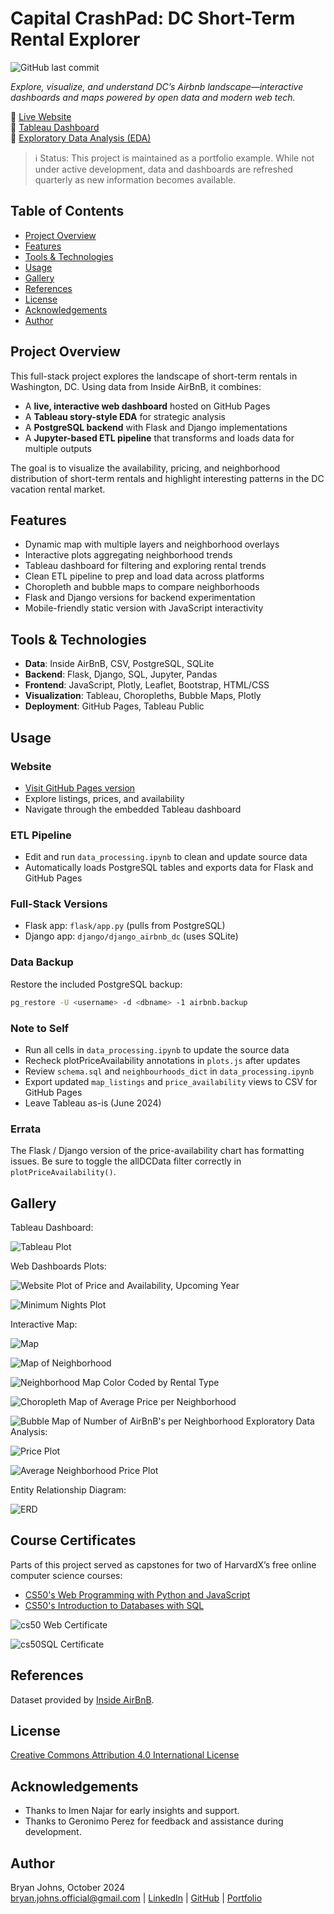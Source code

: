 # Capital CrashPad: DC Short-Term Rental Explorer

![GitHub last commit](https://img.shields.io/github/last-commit/johbry17/DC-AirBnB-Data)

*Explore, visualize, and understand DC’s Airbnb landscape—interactive dashboards and maps powered by open data and modern web tech.*

🔗 [Live Website](https://johbry17.github.io/DC-AirBnB-Data/)  
🔗 [Tableau Dashboard](https://public.tableau.com/app/profile/bryan.johns6699/viz/DC-Airbnb/DCAirbnbMobile)  
🔗 [Exploratory Data Analysis (EDA)](/exploratory_data_analysis/eda.ipynb)

> ℹ️ Status: This project is maintained as a portfolio example. While not under active development, data and dashboards are refreshed quarterly as new information becomes available.

## Table of Contents

- [Project Overview](#project-overview)
- [Features](#features)
- [Tools & Technologies](#tools--technologies)
- [Usage](#usage)
- [Gallery](#gallery)
- [References](#references)
- [License](#license)
- [Acknowledgements](#acknowledgements)
- [Author](#author)

## Project Overview

This full-stack project explores the landscape of short-term rentals in Washington, DC. Using data from Inside AirBnB, it combines:

- A **live, interactive web dashboard** hosted on GitHub Pages
- A **Tableau story-style EDA** for strategic analysis
- A **PostgreSQL backend** with Flask and Django implementations
- A **Jupyter-based ETL pipeline** that transforms and loads data for multiple outputs

The goal is to visualize the availability, pricing, and neighborhood distribution of short-term rentals and highlight interesting patterns in the DC vacation rental market.

## Features

- Dynamic map with multiple layers and neighborhood overlays
- Interactive plots aggregating neighborhood trends
- Tableau dashboard for filtering and exploring rental trends
- Clean ETL pipeline to prep and load data across platforms
- Choropleth and bubble maps to compare neighborhoods
- Flask and Django versions for backend experimentation
- Mobile-friendly static version with JavaScript interactivity

## Tools & Technologies

- **Data**: Inside AirBnB, CSV, PostgreSQL, SQLite
- **Backend**: Flask, Django, SQL, Jupyter, Pandas
- **Frontend**: JavaScript, Plotly, Leaflet, Bootstrap, HTML/CSS
- **Visualization**: Tableau, Choropleths, Bubble Maps, Plotly
- **Deployment**: GitHub Pages, Tableau Public


## Usage

### Website
- [Visit GitHub Pages version](https://johbry17.github.io/DC-AirBnB-Data/) 
- Explore listings, prices, and availability
- Navigate through the embedded Tableau dashboard

### ETL Pipeline
- Edit and run `data_processing.ipynb` to clean and update source data
- Automatically loads PostgreSQL tables and exports data for Flask and GitHub Pages

### Full-Stack Versions
- Flask app: `flask/app.py` (pulls from PostgreSQL)
- Django app: `django/django_airbnb_dc` (uses SQLite)

### Data Backup
Restore the included PostgreSQL backup:
```bash
pg_restore -U <username> -d <dbname> -1 airbnb.backup
```


### Note to Self
- Run all cells in `data_processing.ipynb` to update the source data
- Recheck plotPriceAvailability annotations in `plots.js` after updates
- Review `schema.sql` and `neighbourhoods_dict` in `data_processing.ipynb`
- Export updated `map_listings` and `price_availability` views to CSV for GitHub Pages
- Leave Tableau as-is (June 2024)

### Errata
The Flask / Django version of the price-availability chart has formatting issues. Be sure to toggle the allDCData filter correctly in `plotPriceAvailability()`.

## Gallery

Tableau Dashboard:

![Tableau Plot](./resources/images/dc_airbnb_tableau_rental_type.png)

Web Dashboards Plots:

![Website Plot of Price and Availability, Upcoming Year](./resources/images/dc_airbnb_price_availability_plot.png)

![Minimum Nights Plot](./resources/images/minimum_nights_plots.png)

Interactive Map:

![Map](./resources/images/map.png)

![Map of Neighborhood](./resources/images/dc_airbnb_neighborhood.png)

![Neighborhood Map Color Coded by Rental Type](./resources/images/dc_airbnb_neighborhood_alt.png)

![Choropleth Map of Average Price per Neighborhood](./resources/images/choropleth.png)

![Bubble Map of Number of AirBnB's per Neighborhood](./resources/images/bubble.png)
Exploratory Data Analysis:

![Price Plot](./resources/images/dc_airbnb_price.png)

![Average Neighborhood Price Plot](./resources/images/dc_airbnb_avg_price.png)

Entity Relationship Diagram:

![ERD](./resources/images/ERD.png)

## Course Certificates

Parts of this project served as capstones for two of HarvardX’s free online computer science courses:  
- [CS50's Web Programming with Python and JavaScript](https://cs50.harvard.edu/web/2020/)
- [CS50's Introduction to Databases with SQL](https://cs50.harvard.edu/sql/2024/)

![cs50 Web Certificate](./resources/images/CS50W.png)

![cs50SQL Certificate](./resources/images/CS50SQL.png)

## References

Dataset provided by [Inside AirBnB](http://insideairbnb.com/about/).

## License

[Creative Commons Attribution 4.0 International License](http://creativecommons.org/licenses/by/4.0/)

## Acknowledgements

- Thanks to Imen Najar for early insights and support.
- Thanks to Geronimo Perez for feedback and assistance during development.

## Author

Bryan Johns, October 2024  
[bryan.johns.official@gmail.com](mailto:bryan.johns.official@gmail.com) | [LinkedIn](https://www.linkedin.com/in/b-johns/) | [GitHub](https://github.com/johbry17) | [Portfolio](https://johbry17.github.io/portfolio/index.html)

